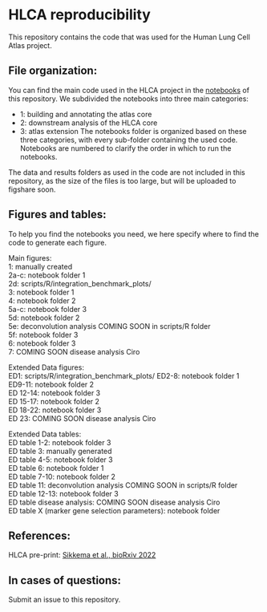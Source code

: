 # HLCA reproducibility
This repository contains the code that was used for the Human Lung Cell Atlas project. 

## File organization:
You can find the main code used in the HLCA project in the [notebooks](./notebooks) of this repository. We subdivided the notebooks into three main categories:
- 1: building and annotating the atlas core  
- 2: downstream analysis of the HLCA core  
- 3: atlas extension
The notebooks folder is organized based on these three categories, with every sub-folder containing the used code. Notebooks are numbered to clarify the order in which to run the notebooks.

The data and results folders as used in the code are not included in this repository, as the size of the files is too large, but will be uploaded to figshare soon.

## Figures and tables:
To help you find the notebooks you need, we here specify where to find the code to generate each figure. 

Main figures:<br>
1: manually created <br>
2a-c: notebook folder 1<br>
2d: scripts/R/integration_benchmark_plots/<br> 
3: notebook folder 1<br>
4: notebook folder 2<br>
5a-c: notebook folder 3<br>
5d: notebook folder 2<br>
5e: deconvolution analysis COMING SOON in scripts/R folder<br>
5f: notebook folder 3<br>
6: notebook folder 3<br>
7: COMING SOON disease analysis Ciro<br>

Extended Data figures:<br>
ED1: scripts/R/integration_benchmark_plots/
ED2-8: notebook folder 1<br>
ED9-11: notebook folder 2<br>
ED 12-14: notebook folder 3<br>
ED 15-17: notebook folder 2<br>
ED 18-22: notebook folder 3<br>
ED 23: COMING SOON disease analysis Ciro<br>

Extended Data tables:<br>
ED table 1-2: notebook folder 3<br>
ED table 3: manually generated<br>
ED table 4-5: notebook folder 3<br>
ED table 6: notebook folder 1<br>
ED table 7-10: notebook folder 2<br>
ED table 11: deconvolution analysis COMING SOON in scripts/R folder<br>
ED table 12-13: notebook folder 3<br>
ED table disease analysis: COMING SOON disease analysis Ciro<br>
ED table X (marker gene selection parameters): notebook folder 

## References:
HLCA pre-print: [Sikkema et al., bioRxiv 2022](https://www.biorxiv.org/content/10.1101/2022.03.10.483747v1.full)

## In cases of questions:
Submit an issue to this repository.
